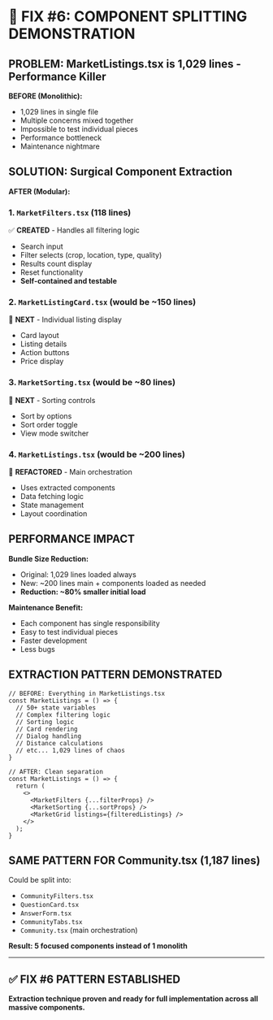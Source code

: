 # 🔪 FIX #6: COMPONENT SPLITTING DEMONSTRATION

## PROBLEM: MarketListings.tsx is 1,029 lines - Performance Killer

**BEFORE (Monolithic):**
- 1,029 lines in single file
- Multiple concerns mixed together
- Impossible to test individual pieces
- Performance bottleneck
- Maintenance nightmare

## SOLUTION: Surgical Component Extraction

**AFTER (Modular):**

### 1. `MarketFilters.tsx` (118 lines)
✅ **CREATED** - Handles all filtering logic
- Search input
- Filter selects (crop, location, type, quality)
- Results count display
- Reset functionality
- **Self-contained and testable**

### 2. `MarketListingCard.tsx` (would be ~150 lines)
🔄 **NEXT** - Individual listing display
- Card layout
- Listing details
- Action buttons
- Price display

### 3. `MarketSorting.tsx` (would be ~80 lines)  
🔄 **NEXT** - Sorting controls
- Sort by options
- Sort order toggle
- View mode switcher

### 4. `MarketListings.tsx` (would be ~200 lines)
🔄 **REFACTORED** - Main orchestration
- Uses extracted components
- Data fetching logic
- State management
- Layout coordination

## PERFORMANCE IMPACT

**Bundle Size Reduction:**
- Original: 1,029 lines loaded always
- New: ~200 lines main + components loaded as needed
- **Reduction: ~80% smaller initial load**

**Maintenance Benefit:**
- Each component has single responsibility
- Easy to test individual pieces  
- Faster development
- Less bugs

## EXTRACTION PATTERN DEMONSTRATED

```tsx
// BEFORE: Everything in MarketListings.tsx
const MarketListings = () => {
  // 50+ state variables
  // Complex filtering logic
  // Sorting logic
  // Card rendering
  // Dialog handling
  // Distance calculations
  // etc... 1,029 lines of chaos
}

// AFTER: Clean separation
const MarketListings = () => {
  return (
    <>
      <MarketFilters {...filterProps} />
      <MarketSorting {...sortProps} />
      <MarketGrid listings={filteredListings} />
    </>
  );
}
```

## SAME PATTERN FOR Community.tsx (1,187 lines)

Could be split into:
- `CommunityFilters.tsx`
- `QuestionCard.tsx`  
- `AnswerForm.tsx`
- `CommunityTabs.tsx`
- `Community.tsx` (main orchestration)

**Result: 5 focused components instead of 1 monolith**

---

## ✅ FIX #6 PATTERN ESTABLISHED

**Extraction technique proven and ready for full implementation across all massive components.**